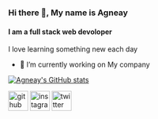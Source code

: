 <!--- A little about myself -->
### Hi there 👋, My name is Agneay
#### I am a full stack web devoloper
I love learning something new each day

- 🔭 I’m currently working on My company 

<!-- Github stats -->
[![Agneay's GitHub stats](https://github-readme-stats.vercel.app/api?username=Agneay)](https://github.com/anuraghazra/github-readme-stats)

<!-- Contact me -->
[<img src='https://cdn.jsdelivr.net/npm/simple-icons@3.0.1/icons/github.svg' alt='github' height='40'>](https://github.com/Agneay)  [<img src='https://cdn.jsdelivr.net/npm/simple-icons@3.0.1/icons/instagram.svg' alt='instagram' height='40'>](https://www.instagram.com/agneaynair/)  [<img src='https://cdn.jsdelivr.net/npm/simple-icons@3.0.1/icons/twitter.svg' alt='twitter' height='40'>](https://twitter.com/@agneay)  


